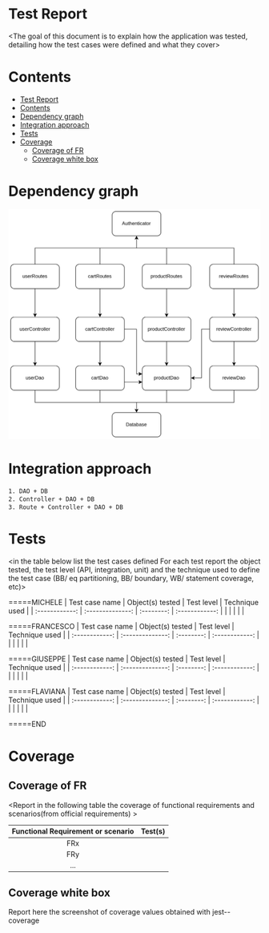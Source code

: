 # Test Report

<The goal of this document is to explain how the application was tested, detailing how the test cases were defined and what they cover>

# Contents

- [Test Report](#test-report)
- [Contents](#contents)
- [Dependency graph](#dependency-graph)
- [Integration approach](#integration-approach)
- [Tests](#tests)
- [Coverage](#coverage)
  - [Coverage of FR](#coverage-of-fr)
  - [Coverage white box](#coverage-white-box)

# Dependency graph

  ![alt text](media/dependency_graph.png)

# Integration approach

    1. DAO + DB
    2. Controller + DAO + DB
    3. Route + Controller + DAO + DB

# Tests

<in the table below list the test cases defined For each test report the object tested, the test level (API, integration, unit) and the technique used to define the test case (BB/ eq partitioning, BB/ boundary, WB/ statement coverage, etc)> <split the table if needed>

=====MICHELE
| Test case name | Object(s) tested | Test level | Technique used |
| :------------: | :--------------: | :--------: | :------------: |
|                |                  |            |                |

=====FRANCESCO
| Test case name | Object(s) tested | Test level | Technique used |
| :------------: | :--------------: | :--------: | :------------: |
|                |                  |            |                |

=====GIUSEPPE
| Test case name | Object(s) tested | Test level | Technique used |
| :------------: | :--------------: | :--------: | :------------: |
|                |                  |            |                |

=====FLAVIANA
| Test case name | Object(s) tested | Test level | Technique used |
| :------------: | :--------------: | :--------: | :------------: |
|                |                  |            |                |

=====END

# Coverage

## Coverage of FR

<Report in the following table the coverage of functional requirements and scenarios(from official requirements) >

| Functional Requirement or scenario | Test(s) |
| :--------------------------------: | :-----: |
|                FRx                 |         |
|                FRy                 |         |
|                ...                 |         |

## Coverage white box

Report here the screenshot of coverage values obtained with jest-- coverage
